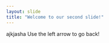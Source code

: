```yaml
---
layout: slide
title: "Welcome to our second slide!"
---
```

ajkjasha
Use the left arrow to go back!
